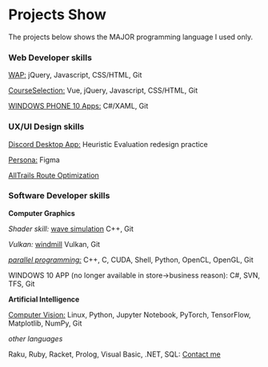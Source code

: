 # Projects Show

The projects below shows the MAJOR programming language I used only. 

### Web Developer skills

[WAP:](https://mo.sci99.com) jQuery, Javascript, CSS/HTML, Git

[CourseSelection:](https://github.com/osuyuanqi/CS565/blob/master/courseVueEdi.html) Vue, jQuery, Javascript, CSS/HTML, Git

[WINDOWS PHONE 10 Apps:](https://bit.ly/3osi9tc) C#/XAML, Git

### UX/UI Design skills

[Discord Desktop App:](https://github.com/osuyuanqi/CS565/blob/master/565HW2_HeuEval.pdf) Heuristic Evaluation redesign practice

[Persona:](https://github.com/osuyuanqi/CS565/blob/master/Persona.pdf) Figma

[AllTrails Route Optimization](https://github.com/osuyuanqi/CS565/blob/master/Project%207.%20FInal%20Report.pdf)

### Software Developer skills

**Computer Graphics**

*Shader skill:* [wave simulation](https://media.oregonstate.edu/media/t/1_691hlz8u) C++, Git

*Vulkan:* [windmill](https://media.oregonstate.edu/media/t/0_vfdrmvbe) Vulkan, Git

*[parallel programming:](https://github.com/osuyuanqi/CS575)* C++, C, CUDA, Shell, Python, OpenCL, OpenGL, Git

WINDOWS 10 APP (no longer available in store->business reason): C#, SVN, TFS, Git

**Artificial Intelligence**

[Computer Vision:](https://github.com/osuyuanqi/CS537) Linux, Python, Jupyter Notebook, PyTorch, TensorFlow, Matplotlib, NumPy, Git

*other languages*

Raku, Ruby, Racket, Prolog, Visual Basic, .NET, SQL: [Contact me](mailto:yuanqingxiao@gmail.com)
